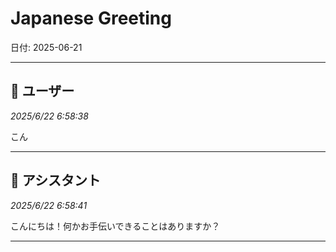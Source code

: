 # Japanese Greeting

日付: 2025-06-21

---

## 👤 ユーザー
*2025/6/22 6:58:38*

こん

---

## 🤖 アシスタント
*2025/6/22 6:58:41*

こんにちは！何かお手伝いできることはありますか？

---
